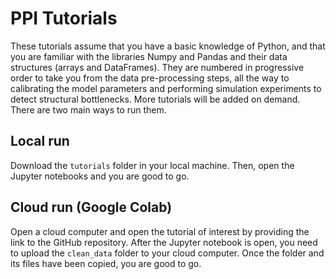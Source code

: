 # PPI Tutorials

These tutorials assume that you have a basic knowledge of Python, and that you are familiar with the libraries Numpy and Pandas and their data structures (arrays and DataFrames).
They are numbered in progressive order to take you from the data pre-processing steps, all the way to calibrating the model parameters and performing simulation experiments to detect structural bottlenecks.
More tutorials will be added on demand.
There are two main ways to run them.

## Local run

Download the `tutorials` folder in your local machine.
Then, open the Jupyter notebooks and you are good to go.

## Cloud run (Google Colab)

Open a cloud computer and open the tutorial of interest by providing the link to the GitHub repository.
After the Jupyter notebook is open, you need to upload the `clean_data` folder to your cloud computer.
Once the folder and its files have been copied, you are good to go.
